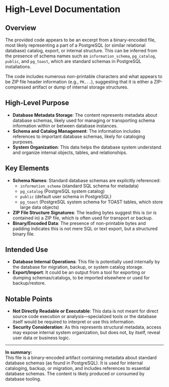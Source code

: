 # High-Level Documentation

## Overview

The provided code appears to be an excerpt from a binary-encoded file, most likely representing a part of a PostgreSQL (or similar relational database) catalog, export, or internal structure. This can be inferred from the presence of schema names such as `information_schema`, `pg_catalog`, `public`, and `pg_toast`, which are standard schemas in PostgreSQL installations.

The code includes numerous non-printable characters and what appears to be ZIP file header information (e.g., `PK...`), suggesting that it is either a ZIP-compressed artifact or dump of internal storage structures.

## High-Level Purpose

- **Database Metadata Storage**: The content represents metadata about database schemas, likely used for managing or transporting schema information within or between database instances.
- **Schema and Catalog Management**: The information includes references to important database schemas, likely for cataloging purposes.
- **System Organization**: This data helps the database system understand and organize internal objects, tables, and relationships.

## Key Elements

- **Schema Names**: Standard database schemas are explicitly referenced:
  - `information_schema` (standard SQL schema for metadata)
  - `pg_catalog` (PostgreSQL system catalog)
  - `public` (default user schema in PostgreSQL)
  - `pg_toast` (PostgreSQL system schema for TOAST tables, which store large data objects)
- **ZIP File Structure Signatures**: The leading bytes suggest this is (or is contained in) a ZIP file, which is often used for transport or backup.
- **Binary/Encoded Data**: The presence of non-printable bytes and padding indicates this is not mere SQL or text export, but a structured binary file.

## Intended Use

- **Database Internal Operations**: This file is potentially used internally by the database for migration, backup, or system catalog storage.
- **Export/Import**: It could be an output from a tool for exporting or dumping schemas/catalogs, to be imported elsewhere or used for backup/restore.

## Notable Points

- **Not Directly Readable or Executable**: This data is not meant for direct source code execution or analysis—specialized tools or the database itself would be required to interpret or use this information.
- **Security Consideration**: As this represents structural metadata, access may expose internal system organization, but does not, by itself, reveal user data or business logic.

---

**In summary:**  
This file is a binary-encoded artifact containing metadata about standard database schemas (as found in PostgreSQL). It is used for internal cataloging, backup, or migration, and includes references to essential database schemas. The content is likely produced or consumed by database tooling.